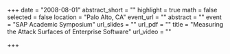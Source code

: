 +++
date = "2008-08-01"
abstract_short = ""
highlight = true
math = false
selected = false
location = "Palo Alto, CA"
event_url = ""
abstract = ""
event = "SAP Academic Symposium"
url_slides = ""
url_pdf = ""
title = "Measuring the Attack Surfaces of Enterprise Software"
url_video = ""

+++

